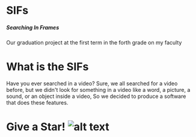 # SIFs 
##### Searching In Frames 
Our graduation project at the first term in the forth grade on my faculty 

# What is the SIFs
Have you ever searched in a video?
Sure, we all searched for a video before, but we didn't look for something in a video like a word, a picture, a sound, or an object inside a video, So we decided to produce a software that does these features.

  # Give a Star! ![alt text](https://resizeimage.net/viewimg/1bKF5eAFey5QGMgV/JC4S3/2b50.png "Star") 
  
